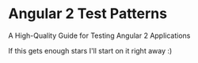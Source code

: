 # Angular 2 Test Patterns
A High-Quality Guide for Testing Angular 2 Applications

If this gets enough stars I'll start on it right away :)
